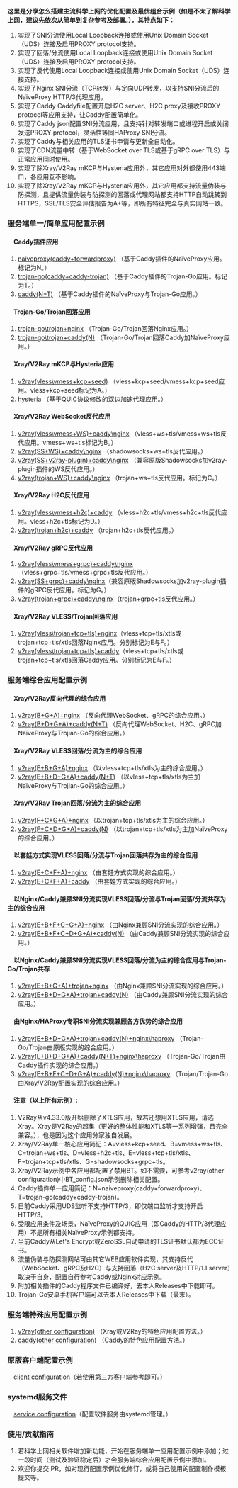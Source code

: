 **这里是分享怎么搭建主流科学上网的优化配置及最优组合示例（如是不太了解科学上网，建议先依次从简单到复杂参考及部署。），其特点如下：**  
1. 实现了SNI分流使用Local Loopback连接或使用Unix Domain Socket（UDS）连接及启用PROXY protocol支持。
2. 实现了回落/分流使用Local Loopback连接或使用Unix Domain Socket（UDS）连接及启用PROXY protocol支持。
3. 实现了反代使用Local Loopback连接或使用Unix Domain Socket（UDS）连接支持。
4. 实现了Nginx SNI分流（TCP转发）与定向UDP转发，以支持SNI分流后的NaïveProxy HTTP/3代理应用。
5. 实现了Caddy Caddyfile配置开启H2C server、H2C proxy及接收PROXY protocol等应用支持，让Caddy配置简单化。
6. 实现了Caddy json配置SNI分流应用，且支持针对转发端口或进程开启或关闭发送PROXY protocol，灵活性等同HAProxy SNI分流。
7. 实现了Caddy与相关应用的TLS证书申请与更新全自动化。
8. 实现了CDN流量中转（基于WebSocket over TLS或基于gRPC over TLS）与正常应用同时使用。
9. 实现了除Xray/V2Ray mKCP与Hysteria应用外，其它应用对外都使用443端口，各应用互不影响。
10. 实现了除Xray/V2Ray mKCP与Hysteria应用外，其它应用都支持流量伪装与防探测，且提供流量伪装与防探测的回落或代理网站都支持HTTP自动跳转到HTTPS，SSL/TLS安全评估报告为A+等，即所有特征完全与真实网站一致。

### 服务端单一/简单应用配置示例
#### &emsp;Caddy插件应用
1. [naiveproxy(caddy+forwardproxy)](https://github.com/lxhao61/integrated-examples/tree/main/naiveproxy(caddy%2Bforwardproxy)) （基于Caddy插件的NaïveProxy应用。标记为N。）
2. [trojan-go(caddy+caddy-trojan)](https://github.com/lxhao61/integrated-examples/tree/main/trojan-go(caddy%2Bcaddy-trojan)) （基于Caddy插件的Trojan-Go应用。标记为T。）
3. [caddy(N+T)](https://github.com/lxhao61/integrated-examples/tree/main/caddy(N%2BT)) （基于Caddy插件的NaïveProxy与Trojan-Go应用。）
#### &emsp;Trojan-Go/Trojan回落应用
1. [trojan-go\trojan+nginx](https://github.com/lxhao61/integrated-examples/tree/main/trojan-go%5Ctrojan%2Bnginx) （Trojan-Go/Trojan回落Nginx应用。）
2. [trojan-go\trojan+caddy(N)](https://github.com/lxhao61/integrated-examples/tree/main/trojan-go%5Ctrojan%2Bcaddy(N)) （Trojan-Go/Trojan回落Caddy加NaïveProxy应用。）
#### &emsp;Xray/V2Ray mKCP与Hysteria应用
1. [v2ray(vless\vmess+kcp+seed)](https://github.com/lxhao61/integrated-examples/tree/main/v2ray(vless%5Cvmess%2Bkcp%2Bseed)) （vless+kcp+seed/vmess+kcp+seed应用。vless+kcp+seed标记为A。）
2. [hysteria](https://github.com/lxhao61/integrated-examples/tree/main/hysteria) （基于QUIC协议修改的双边加速代理应用。）
#### &emsp;Xray/V2Ray WebSocket反代应用
1. [v2ray(vless\vmess+WS)+caddy\nginx](https://github.com/lxhao61/integrated-examples/tree/main/v2ray(vless%5Cvmess%2BWS)%2Bcaddy%5Cnginx) （vless+ws+tls/vmess+ws+tls反代应用。vmess+ws+tls标记为B。）
2. [v2ray(SS+WS)+caddy\nginx](https://github.com/lxhao61/integrated-examples/tree/main/v2ray(SS%2BWS)%2Bcaddy%5Cnginx) （shadowsocks+ws+tls反代应用。）
3. [v2ray(SS+v2ray-plugin)+caddy\nginx](https://github.com/lxhao61/integrated-examples/tree/main/v2ray(SS%2Bv2ray-plugin)%2Bcaddy%5Cnginx) （兼容原版Shadowsocks加v2ray-plugin插件的WS反代应用。）
4. [v2ray(trojan+WS)+caddy\nginx](https://github.com/lxhao61/integrated-examples/tree/main/v2ray(trojan%2BWS)%2Bcaddy%5Cnginx) （trojan+ws+tls反代应用。标记为C。）
#### &emsp;Xray/V2Ray H2C反代应用
1. [v2ray(vless\vmess+h2c)+caddy](https://github.com/lxhao61/integrated-examples/tree/main/v2ray(vless%5Cvmess%2Bh2c)%2Bcaddy) （vless+h2c+tls/vmess+h2c+tls反代应用。vless+h2c+tls标记为D。）
2. [v2ray(trojan+h2c)+caddy](https://github.com/lxhao61/integrated-examples/tree/main/v2ray(trojan%2Bh2c)%2Bcaddy) （trojan+h2c+tls反代应用。）
#### &emsp;Xray/V2Ray gRPC反代应用
1. [v2ray(vless\vmess+grpc)+caddy\nginx](https://github.com/lxhao61/integrated-examples/tree/main/v2ray(vless%5Cvmess%2Bgrpc)%2Bcaddy%5Cnginx)（vless+grpc+tls/vmess+grpc+tls反代应用。）
2. [v2ray(SS+grpc)+caddy\nginx](https://github.com/lxhao61/integrated-examples/tree/main/v2ray(SS%2Bgrpc)%2Bcaddy%5Cnginx)（兼容原版Shadowsocks加v2ray-plugin插件的gRPC反代应用。标记为G。）
3. [v2ray(trojan+grpc)+caddy\nginx](https://github.com/lxhao61/integrated-examples/tree/main/v2ray(trojan%2Bgrpc)%2Bcaddy%5Cnginx)（trojan+grpc+tls反代应用。）
#### &emsp;Xray/V2Ray VLESS/Trojan回落应用
1. [v2ray(vless\trojan+tcp+tls)+nginx](https://github.com/lxhao61/integrated-examples/tree/main/v2ray(vless%5Ctrojan%2Btcp%2Btls)%2Bnginx)（vless+tcp+tls/xtls或trojan+tcp+tls/xtls回落Nginx应用。分别标记为E与F。）
2. [v2ray(vless\trojan+tcp+tls)+caddy](https://github.com/lxhao61/integrated-examples/tree/main/v2ray(vless%5Ctrojan%2Btcp%2Btls)%2Bcaddy)（vless+tcp+tls/xtls或trojan+tcp+tls/xtls回落Caddy应用。分别标记为E与F。）

### 服务端综合应用配置示例
#### &emsp;Xray/V2Ray反向代理的综合应用
1. [v2ray(B+G+A)+nginx](https://github.com/lxhao61/integrated-examples/tree/main/v2ray(B%2BG%2BA)%2Bnginx) （反向代理WebSocket、gRPC的综合应用。）
2. [v2ray(B+D+G+A)+caddy(N+T)](https://github.com/lxhao61/integrated-examples/tree/main/v2ray(B%2BD%2BG%2BA)%2Bcaddy(N%2BT)) （反向代理WebSocket、H2C、gRPC加NaïveProxy与Trojian-Go的综合应用。）
#### &emsp;Xray/V2Ray VLESS回落/分流为主的综合应用
1. [v2ray(E+B+G+A)+nginx](https://github.com/lxhao61/integrated-examples/tree/main/v2ray(E%2BB%2BG%2BA)%2Bnginx) （以vless+tcp+tls/xtls为主的综合应用。）
2. [v2ray(E+B+D+G+A)+caddy(N+T)](https://github.com/lxhao61/integrated-examples/tree/main/v2ray(E%2BB%2BD%2BG%2BA)%2Bcaddy(N%2BT)) （以vless+tcp+tls/xtls为主加NaïveProxy与Trojian-Go的综合应用。）
#### &emsp;Xray/V2Ray Trojan回落/分流为主的综合应用
1. [v2ray(F+C+G+A)+nginx](https://github.com/lxhao61/integrated-examples/tree/main/v2ray(F%2BC%2BG%2BA)%2Bnginx) （以trojan+tcp+tls/xtls为主的综合应用。）
2. [v2ray(F+C+D+G+A)+caddy(N)](https://github.com/lxhao61/integrated-examples/tree/main/v2ray(F%2BC%2BD%2BG%2BA)%2Bcaddy(N)) （以trojan+tcp+tls/xtls为主加NaïveProxy的综合应用。）
#### &emsp;以套娃方式实现VLESS回落/分流与Trojan回落共存为主的综合应用
1. [v2ray(E+C+F+A)+nginx](https://github.com/lxhao61/integrated-examples/tree/main/v2ray(E%2BC%2BF%2BA)%2Bnginx) （由套娃方式实现的综合应用。）
2. [v2ray(E+C+F+A)+caddy](https://github.com/lxhao61/integrated-examples/tree/main/v2ray(E%2BC%2BF%2BA)%2Bcaddy) （由套娃方式实现的综合应用。）
#### &emsp;以Nginx/Caddy兼顾SNI分流实现VLESS回落/分流与Trojan回落/分流共存为主的综合应用
1. [v2ray(E+B+F+C+G+A)+nginx](https://github.com/lxhao61/integrated-examples/tree/main/v2ray(E%2BB%2BF%2BC%2BG%2BA)%2Bnginx) （由Nginx兼顾SNI分流实现的综合应用。）
2. [v2ray(E+B+F+C+D+G+A)+caddy(N)](https://github.com/lxhao61/integrated-examples/tree/main/v2ray(E%2BB%2BF%2BC%2BD%2BG%2BA)%2Bcaddy(N)) （由Caddy兼顾SNI分流实现的综合应用。）
#### &emsp;以Nginx/Caddy兼顾SNI分流实现VLESS回落/分流为主的综合应用与Trojan-Go/Trojan共存
1. [v2ray(E+B+G+A)+trojan+nginx](https://github.com/lxhao61/integrated-examples/tree/main/v2ray(E%2BB%2BG%2BA)%2Btrojan%2Bnginx) （由Nginx兼顾SNI分流实现的综合应用。）
2. [v2ray(E+B+D+G+A)+trojan+caddy(N)](https://github.com/lxhao61/integrated-examples/tree/main/v2ray(E%2BB%2BD%2BG%2BA)%2Btrojan%2Bcaddy(N)) （由Caddy兼顾SNI分流实现的综合应用。）
#### &emsp;由Nginx/HAProxy专职SNI分流实现兼顾各方优势的综合应用
1. [v2ray(E+B+D+G+A)+trojan+caddy(N)+nginx\haproxy](https://github.com/lxhao61/integrated-examples/tree/main/v2ray(E%2BB%2BD%2BG%2BA)%2Btrojan%2Bcaddy(N)%2Bnginx%5Chaproxy) （Trojan-Go/Trojan由原版实现的综合应用。）
2. [v2ray(E+B+D+G+A)+caddy(N+T)+nginx\haproxy](https://github.com/lxhao61/integrated-examples/tree/main/v2ray(E%2BB%2BD%2BG%2BA)%2Bcaddy(N%2BT)%2Bnginx%5Chaproxy) （Trojan-Go/Trojan由Caddy插件实现的综合应用。）
3. [v2ray(E+B+F+C+D+G+A)+caddy(N)+nginx\haproxy](https://github.com/lxhao61/integrated-examples/tree/main/v2ray(E%2BB%2BF%2BC%2BD%2BG%2BA)%2Bcaddy(N)%2Bnginx%5Chaproxy) （Trojan/Trojan-Go由Xray/V2Ray配置实现的综合应用。）
#### &emsp;注意（以上所有示例）:
1. V2Ray从v4.33.0版开始删除了XTLS应用，故若还想用XTLS应用，请选Xray。Xray是V2Ray的超集（更好的整体性能和XTLS等一系列增强，且完全兼容。），也是因为这个应用分家独自发展。
2. Xray/V2Ray单一核心应用简记：A=vless+kcp+seed、B=vmess+ws+tls、C=trojan+ws+tls、D=vless+h2c+tls、E=vless+tcp+tls/xtls、F=trojan+tcp+tls/xtls、G=shadowsocks+grpc+tls。
3. Xray/V2Ray示例中各应用都配置了禁用BT。如不需要，可参考v2ray(other configuration)中BT_config.json示例删除相关配置。
4. Caddy插件单一应用简记：N=naiveproxy(caddy+forwardproxy)、T=trojan-go(caddy+caddy-trojan)。
5. 目前Caddy采用UDS监听不支持HTTP/3，即仅端口监听才支持开启HTTP/3。
6. 受限应用条件及场景，NaïveProxy的QUIC应用（即Caddy的HTTP/3代理应用）不是所有相关NaïveProxy示例都支持。
7. 当前Caddy从Let's Encrypt或ZeroSSL自动申请的TLS证书默认都为ECC证书。
8. 流量伪装与防探测网站可由其它WEB应用软件实现，其支持反代（WebSocket、gRPC及H2C）与支持回落（H2C server及HTTP/1.1 server）取决于自身，配置自行参考Caddy或Nginx对应示例。
9. 附加相关插件的Caddy程序文件已编译好，去本人Releases中下载即可。
10. Trojan-Go安卓手机客户端可以去本人Releases中下载（最末）。

### 服务端特殊应用配置示例
1. [v2ray(other configuration)](https://github.com/lxhao61/integrated-examples/tree/main/v2ray(other%20configuration)) （Xray或V2Ray的特色应用配置方法。）
2. [caddy(other configuration)](https://github.com/lxhao61/integrated-examples/tree/main/caddy(other%20configuration)) （Caddy的特色应用配置方法。）

### 原版客户端配置示例
&emsp;[client configuration](https://github.com/lxhao61/integrated-examples/tree/main/client%20configuration)（若使用第三方客户端参考即可。）

### systemd服务文件
&emsp;[service configuration](https://github.com/lxhao61/integrated-examples/tree/main/service%20configuration)（配置软件服务由systemd管理。）

### 使用/贡献指南
1. 若科学上网相关软件增加新功能，开始在服务端单一应用配置示例中添加；过一段时间（测试及验证稳定后）才会服务端综合应用配置示例中添加。
2. 欢迎你提交 PR，如对现行配置示例优化修订，或将自己使用的配置制作模板提交等。

